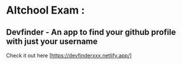 
# Altchool Exam :
## Devfinder - An app to find your github profile with just your username
Check it out here [https://devfinderxxx.netlify.app/]

